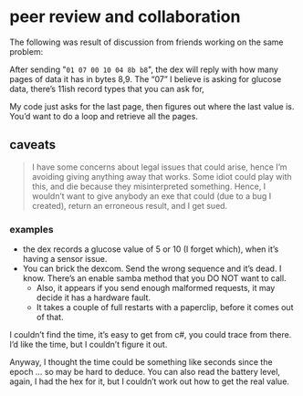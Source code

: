 
# peer review and collaboration

The following was result of discussion from friends working on
the same problem:


 
After sending "`01 07 00 10 04 8b b8`", the dex will reply with
how many pages of data it has in bytes 8,9.  The “07” I believe
is asking for glucose data, there’s 11ish record types that you
can ask for,
 
My code just asks for the last page, then figures out where the
last value is.  You’d want to do a loop and retrieve all the
pages.
 
## caveats

> I have some concerns about legal issues that could arise,
> hence I’m avoiding giving anything away that works.  Some
> idiot could play with this, and die because they
> misinterpreted  something.  Hence, I wouldn’t want to give
> anybody an exe that could (due to a bug I created), return an
> erroneous result, and I get sued.

### examples

* the dex records a glucose value of 5 or 10 (I forget which), when it’s having a sensor issue. 
* You can brick the dexcom.  Send the wrong sequence and it’s dead.  I know.  There’s an enable samba method that you DO NOT want to call.
  * Also, it appears if you send enough malformed requests, it may decide it has a hardware fault.
  * It takes a couple of full restarts with a paperclip, before it comes out of that.  
 
I couldn’t find the time, it’s easy to get from c#,  you could
trace from there.  I’d like the time, but I couldn’t figure it
out.

Anyway, I thought the time could be something like seconds since the epoch … so may be hard to deduce.  You can also read the battery level, again, I had the hex for it, but I couldn’t work out how to get the real value.
 


